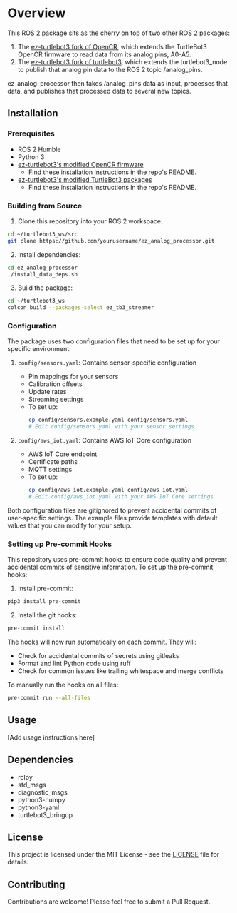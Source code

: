 # Overview

This ROS 2 package sits as the cherry on top of two other ROS 2 packages:
1. The [ez-turtlebot3 fork of OpenCR](https://github.com/ez-turtlebot3/OpenCR), which extends the TurtleBot3 OpenCR firmware to read data from its analog pins, A0-A5.
2. The [ez-turtlebot3 fork of turtlebot3](https://github.com/ez-turtlebot3/turtlebot3), which extends the turtlebot3_node to publish that analog pin data to the ROS 2 topic /analog_pins.

ez_analog_processor then takes /analog_pins data as input, processes that data, and publishes that processed data to several new topics.

## Installation

### Prerequisites

- ROS 2 Humble
- Python 3
- [ez-turtlebot3's modified OpenCR firmware](https://github.com/ez-turtlebot3/OpenCR)
    - Find these installation instructions in the repo's README.
- [ez-turtlebot3's modified TurtleBot3 packages](https://github.com/ez-turtlebot3/turtlebot3)
    - Find these installation instructions in the repo's README.

### Building from Source

1. Clone this repository into your ROS 2 workspace:
```bash
cd ~/turtlebot3_ws/src
git clone https://github.com/yourusername/ez_analog_processor.git
```

2. Install dependencies:
```bash
cd ez_analog_processor
./install_data_deps.sh
```

3. Build the package:
```bash
cd ~/turtlebot3_ws
colcon build --packages-select ez_tb3_streamer
```

### Configuration

The package uses two configuration files that need to be set up for your specific environment:

1. `config/sensors.yaml`: Contains sensor-specific configuration
   - Pin mappings for your sensors
   - Calibration offsets
   - Update rates
   - Streaming settings
   - To set up:
     ```bash
     cp config/sensors.example.yaml config/sensors.yaml
     # Edit config/sensors.yaml with your sensor settings
     ```

2. `config/aws_iot.yaml`: Contains AWS IoT Core configuration
   - AWS IoT Core endpoint
   - Certificate paths
   - MQTT settings
   - To set up:
     ```bash
     cp config/aws_iot.example.yaml config/aws_iot.yaml
     # Edit config/aws_iot.yaml with your AWS IoT Core settings
     ```

Both configuration files are gitignored to prevent accidental commits of user-specific settings. The example files provide templates with default values that you can modify for your setup.

### Setting up Pre-commit Hooks

This repository uses pre-commit hooks to ensure code quality and prevent accidental commits of sensitive information. To set up the pre-commit hooks:

1. Install pre-commit:
```bash
pip3 install pre-commit
```

2. Install the git hooks:
```bash
pre-commit install
```

The hooks will now run automatically on each commit. They will:
- Check for accidental commits of secrets using gitleaks
- Format and lint Python code using ruff
- Check for common issues like trailing whitespace and merge conflicts

To manually run the hooks on all files:
```bash
pre-commit run --all-files
```

## Usage

[Add usage instructions here]

## Dependencies

- rclpy
- std_msgs
- diagnostic_msgs
- python3-numpy
- python3-yaml
- turtlebot3_bringup

## License

This project is licensed under the MIT License - see the [LICENSE](LICENSE) file for details.

## Contributing

Contributions are welcome! Please feel free to submit a Pull Request.
